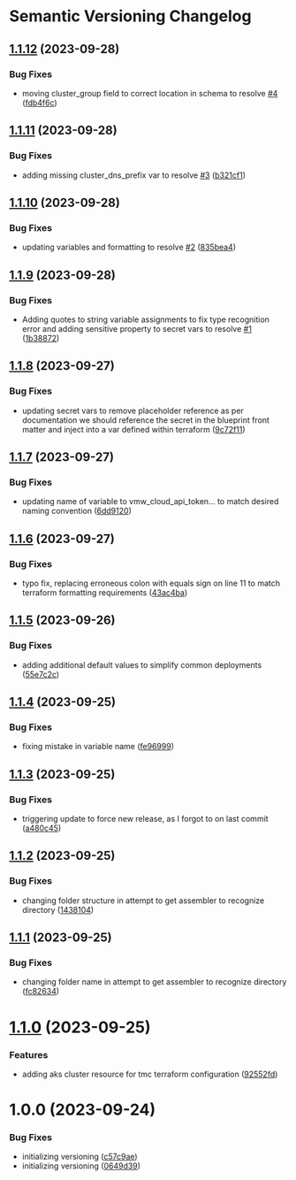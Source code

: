 # Semantic Versioning Changelog

## [1.1.12](https://github.com/afewell/opsdev/compare/v1.1.11...v1.1.12) (2023-09-28)


### Bug Fixes

* moving cluster_group field to correct location in schema to resolve [#4](https://github.com/afewell/opsdev/issues/4) ([fdb4f6c](https://github.com/afewell/opsdev/commit/fdb4f6c2a2c90494fc771697a92bd262bae116bb))

## [1.1.11](https://github.com/afewell/opsdev/compare/v1.1.10...v1.1.11) (2023-09-28)


### Bug Fixes

* adding missing cluster_dns_prefix var to resolve [#3](https://github.com/afewell/opsdev/issues/3) ([b321cf1](https://github.com/afewell/opsdev/commit/b321cf141b1b546ae67ee454d049083005f37a5a))

## [1.1.10](https://github.com/afewell/opsdev/compare/v1.1.9...v1.1.10) (2023-09-28)


### Bug Fixes

* updating variables and formatting to resolve [#2](https://github.com/afewell/opsdev/issues/2) ([835bea4](https://github.com/afewell/opsdev/commit/835bea441e7837e2f96dfd8658d28935aac2342e))

## [1.1.9](https://github.com/afewell/opsdev/compare/v1.1.8...v1.1.9) (2023-09-28)


### Bug Fixes

* Adding quotes to string variable assignments to fix type recognition error and adding sensitive property to secret vars to resolve [#1](https://github.com/afewell/opsdev/issues/1) ([1b38872](https://github.com/afewell/opsdev/commit/1b388729cf5145b5d8ba58394e931b7ad3f2421e))

## [1.1.8](https://github.com/afewell/opsdev/compare/v1.1.7...v1.1.8) (2023-09-27)


### Bug Fixes

* updating secret vars to remove placeholder reference as per documentation we should reference the secret in the blueprint front matter and inject into a var defined within terraform ([9c72f11](https://github.com/afewell/opsdev/commit/9c72f113e2656a774313ac0d4e6757c64c88d375))

## [1.1.7](https://github.com/afewell/opsdev/compare/v1.1.6...v1.1.7) (2023-09-27)


### Bug Fixes

* updating name of variable to vmw_cloud_api_token... to match desired naming convention ([6dd9120](https://github.com/afewell/opsdev/commit/6dd91203a3e2a1e592197419044b79e1301194aa))

## [1.1.6](https://github.com/afewell/opsdev/compare/v1.1.5...v1.1.6) (2023-09-27)


### Bug Fixes

* typo fix, replacing erroneous colon with equals sign on line 11 to match terraform formatting requirements ([43ac4ba](https://github.com/afewell/opsdev/commit/43ac4badf80f6708897d389eae8ac29236cd525e))

## [1.1.5](https://github.com/afewell/opsdev/compare/v1.1.4...v1.1.5) (2023-09-26)


### Bug Fixes

* adding additional default values to simplify common deployments ([55e7c2c](https://github.com/afewell/opsdev/commit/55e7c2c95a85895050248bd8d5d0e72dad1bc3a5))

## [1.1.4](https://github.com/afewell/opsdev/compare/v1.1.3...v1.1.4) (2023-09-25)


### Bug Fixes

* fixing mistake in variable name ([fe96999](https://github.com/afewell/opsdev/commit/fe96999e7ece8481b8b586979dc063c4f2f55091))

## [1.1.3](https://github.com/afewell/opsdev/compare/v1.1.2...v1.1.3) (2023-09-25)


### Bug Fixes

* triggering update to force new release, as I forgot to on last commit ([a480c45](https://github.com/afewell/opsdev/commit/a480c459651a974910c5e29b25c1854a4b66c1e2))

## [1.1.2](https://github.com/afewell/opsdev/compare/v1.1.1...v1.1.2) (2023-09-25)


### Bug Fixes

* changing folder structure in attempt to get assembler to recognize directory ([1438104](https://github.com/afewell/opsdev/commit/1438104a79e0c8f30a0a7c3c760b5399612928f4))

## [1.1.1](https://github.com/afewell/opsdev/compare/v1.1.0...v1.1.1) (2023-09-25)


### Bug Fixes

* changing folder name in attempt to get assembler to recognize directory ([fc82634](https://github.com/afewell/opsdev/commit/fc82634e4db0409a5e45521fd36901ac98089ee9))

# [1.1.0](https://github.com/afewell/opsdev/compare/v1.0.0...v1.1.0) (2023-09-25)


### Features

* adding aks cluster resource for tmc terraform configuration ([92552fd](https://github.com/afewell/opsdev/commit/92552fd780f754c21b0177cc5720e09fbcfc3f7c))

# 1.0.0 (2023-09-24)


### Bug Fixes

* initializing versioning ([c57c9ae](https://github.com/afewell/opsdev/commit/c57c9ae6d75eda0c649b7cbbecc137a9a8a441ee))
* initializing versioning ([0649d39](https://github.com/afewell/opsdev/commit/0649d39fb42f582562dec5a15bd408c11bff6b25))
